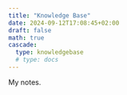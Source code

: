 ```yaml
---
title: "Knowledge Base"
date: 2024-09-12T17:08:45+02:00
draft: false
math: true
cascade:
  type: knowledgebase
  # type: docs
---
```


My notes.
